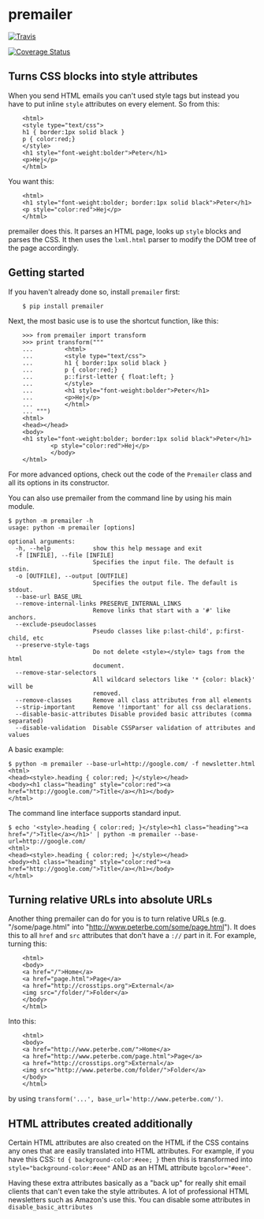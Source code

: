 premailer
=========

[![Travis](https://travis-ci.org/peterbe/premailer.png?branch=master)](https://travis-ci.org/peterbe/premailer)

[![Coverage Status](https://coveralls.io/repos/peterbe/premailer/badge.png?branch=master)](https://coveralls.io/r/peterbe/premailer?branch=master)

Turns CSS blocks into style attributes
--------------------------------------

When you send HTML emails you can't used style tags but instead you
have to put inline `style` attributes on every element. So from this:

        <html>
        <style type="text/css">
        h1 { border:1px solid black }
        p { color:red;}
        </style>
        <h1 style="font-weight:bolder">Peter</h1>
        <p>Hej</p>
        </html>

You want this:

        <html>
        <h1 style="font-weight:bolder; border:1px solid black">Peter</h1>
        <p style="color:red">Hej</p>
        </html>


premailer does this. It parses an HTML page, looks up `style` blocks
and parses the CSS. It then uses the `lxml.html` parser to modify the
DOM tree of the page accordingly.

Getting started
---------------

If you haven't already done so, install `premailer` first:

        $ pip install premailer

Next, the most basic use is to use the shortcut function, like this:

        >>> from premailer import transform
        >>> print transform("""
        ...         <html>
        ...         <style type="text/css">
        ...         h1 { border:1px solid black }
        ...         p { color:red;}
        ...         p::first-letter { float:left; }
        ...         </style>
        ...         <h1 style="font-weight:bolder">Peter</h1>
        ...         <p>Hej</p>
        ...         </html>
        ... """)
        <html>
        <head></head>
        <body>
        <h1 style="font-weight:bolder; border:1px solid black">Peter</h1>
                <p style="color:red">Hej</p>
                </body>
        </html>

For more advanced options, check out the code of the `Premailer` class
and all its options in its constructor.

You can also use premailer from the command line by using his main module.

    $ python -m premailer -h
    usage: python -m premailer [options]

    optional arguments:
      -h, --help            show this help message and exit
      -f [INFILE], --file [INFILE]
                            Specifies the input file. The default is stdin.
      -o [OUTFILE], --output [OUTFILE]
                            Specifies the output file. The default is stdout.
      --base-url BASE_URL
      --remove-internal-links PRESERVE_INTERNAL_LINKS
                            Remove links that start with a '#' like anchors.
      --exclude-pseudoclasses
                            Pseudo classes like p:last-child', p:first-child, etc
      --preserve-style-tags
                            Do not delete <style></style> tags from the html
                            document.
      --remove-star-selectors
                            All wildcard selectors like '* {color: black}' will be
                            removed.
      --remove-classes      Remove all class attributes from all elements
      --strip-important     Remove '!important' for all css declarations.
      --disable-basic-attributes Disable provided basic attributes (comma separated)
      --disable-validation  Disable CSSParser validation of attributes and values

A basic example:

    $ python -m premailer --base-url=http://google.com/ -f newsletter.html
    <html>
    <head><style>.heading { color:red; }</style></head>
    <body><h1 class="heading" style="color:red"><a href="http://google.com/">Title</a></h1></body>
    </html>

The command line interface supports standard input.

    $ echo '<style>.heading { color:red; }</style><h1 class="heading"><a href="/">Title</a></h1>' | python -m premailer --base-url=http://google.com/
    <html>
    <head><style>.heading { color:red; }</style></head>
    <body><h1 class="heading" style="color:red"><a href="http://google.com/">Title</a></h1></body>
    </html>

Turning relative URLs into absolute URLs
----------------------------------------

Another thing premailer can do for you is to turn relative URLs (e.g.
"/some/page.html" into "http://www.peterbe.com/some/page.html"). It
does this to all `href` and `src` attributes that don't have a `://`
part in it. For example, turning this:

        <html>
        <body>
        <a href="/">Home</a>
        <a href="page.html">Page</a>
        <a href="http://crosstips.org">External</a>
        <img src="/folder/">Folder</a>
        </body>
        </html>

Into this:

        <html>
        <body>
        <a href="http://www.peterbe.com/">Home</a>
        <a href="http://www.peterbe.com/page.html">Page</a>
        <a href="http://crosstips.org">External</a>
        <img src="http://www.peterbe.com/folder/">Folder</a>
        </body>
        </html>

by using `transform('...', base_url='http://www.peterbe.com/')`.


HTML attributes created additionally
------------------------------------

Certain HTML attributes are also created on the HTML if the CSS
contains any ones that are easily translated into HTML attributes. For
example, if you have this CSS: `td { background-color:#eee; }` then
this is transformed into `style="background-color:#eee"` AND as an
HTML attribute `bgcolor="#eee"`.

Having these extra attributes basically as a "back up" for really shit
email clients that can't even take the style attributes. A lot of
professional HTML newsletters such as Amazon's use this.
You can disable some attributes in `disable_basic_attributes`
